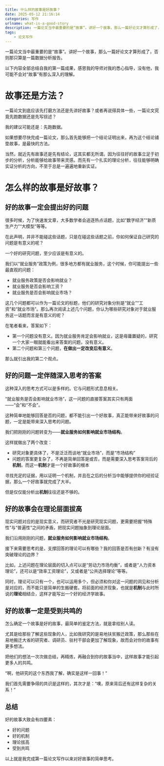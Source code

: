 ```yaml
---
title: 什么样的故事是好故事？
date: 2025-05-12 21:16:14
categories: 写作
urlname: what-is-a-good-story
description: 一篇论文当中最重要的是“故事”。讲好一个故事，那么一篇好论文才算形成了，否则那只算是一篇数据分析报告。
tags:
    - 论文写作
---
```


一篇论文当中最重要的是“故事”。讲好一个故事，那么一篇好论文才算形成了，否则那只算是一篇数据分析报告。

以下内容全部总结自我的第一篇成果，感恩我的导师对我的悉心指导，没有他，我可能不会对“故事”有那么深入的理解。

# 故事还是方法？

一篇论文到底应该先打磨方法还是先讲好故事？或者再说得具体一些，一篇论文究竟先跑数据还是先写综述？

我的建议可能还是：先跑数据。

如果想要尽快完成一篇论文，那么首先能够把一个结论证明出来，再为这个结论铺垫故事，是最快的方法。

当然，就近先有故事还是先有结论，这其实都无所谓。因为往往好的故事立足于初步的分析，分析能够给故事带来灵感。而先有一个扎实的理论分析，往往能够明确实证分析的方向，不至于总是一遍遍地重新实证。

# 怎么样的故事是好故事？

## 好的故事一定会提出好的问题

很多时候，为了快速发文章，大多数学者会追逐热点话题，比如“数字经济”“新质生产力”“大模型”等等。

在此声明，并非不能碰这些话题，只是在碰这些话题之前，你如何保证自己研究的问题是有意义的呢？

一个好的研究问题，至少应该是有意义的。

我们以“就业服务”政策为例，很多地方都有就业服务，这个时候，你可能提出一些最直观的问题：
- 就业服务政策是否会影响就业？
- 就业服务是否会影响工资？
- 就业服务是否会影响就业市场？

这几个问题都可以作为一篇论文的标题，他们的研究对象分别是“就业”“工资”和“就业市场”。那么再次阅读上述几个问题，你认为哪些研究对象对于就业服务这一话题而言是有意义的呢？

在笔者看来，答案如下：
- 第一个问题没有意义。因为就业服务肯定会影响就业，这是毋庸置疑的，研究一个大家一眼就能看出来答案的问题，没有意义。
- 第二个问题和第三个问题，**在做出一定改变后有意义**。

那么就引出我的第二个观点。

## 好的问题一定伴随深入思考的答案

这种深入的思考方式可以是多样的。它与问题形式息息相关。

“就业服务是否会影响就业市场”，这一问题的直接答案其实只有两面——“会”和“不会”。

这种简单地能够回答是否的问题，都不能引出一个好故事，真正能带来好故事的问题，一定是能带来深入思考的问题。

我们把刚刚的问题转变为——**就业服务如何影响就业市场结构**。

这样就做出了两个改变：
+ 研究对象更具体了，不是泛泛而谈地“就业市场”，而是“市场结构”
+ 问题的答案更复杂了，不再是简单回答是或否，而是需要深入思考答案背后的**机制**，而这一**机制**才是一个好故事的根本

寻找充足的证据，用以证明一个机制，并且在之后的分析当中能够提供你的经验证据，那么一个好故事就完成了大半。

但是仅仅能分析出**机制**往往还是不够的。

## 好的故事会在理论层面拔高

现实问题对应的是现实意义，而研究者不光是研究现实问题，更需要把握“特殊性”与“普遍性”之间的矛盾，把现实问题抽象到理论层面。

我们沿用刚刚的问题，**就业服务如何影响就业市场结构**。

接下来需要思考的是，支撑回答的理论可以有哪些？我的回答是否有创新？有没有突破理论的边界？

比如，上述问题在理论层面的切入点可以是“劳动力市场均衡”，或者是“人力资本理论”，还可以是“效率工资理论”，又或者是“公共选择理论”等等。

同时，理论可以只有一个，也可以运用多个，但必须和你对这一问题的洞见和分析是对应的，而不能只是简单的生搬硬套。将前面的经济现象，也就是**机制**与此时所说的**理论**相结合，这样才能写出一个好的经济学故事。

## 好的故事一定是受到共鸣的

怎么确定一个故事是好的故事，最简单的鉴定方法，就是拿给别人读。

尤其是给那些了解这些现象的人，比如我研究的是易地扶贫搬迁政策，那么那些在易地搬迁大省的研究者、调研员、驻村干部会更加了解现象，故而会对你的故事有更多想法。

把他们的想法一次次做总结，再精炼，再融合到你的故事当中，这样故事才能引起更多人的共鸣。

“啊，他研究的这个东西我了解，确实是这样一回事！”

我们首先需要争得的共识是这样的，其次才是：“噢，原来背后还有这样复杂的关系！”

## 总结

好的故事大致会有四要素：
- 好的问题
- 好的机制
- 理论拔高
- 受到共鸣

以上就是我完成第一篇论文写作以来对好故事的简单思考。
